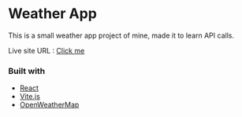 # Weather App

This is a small weather app project of mine, made it to learn API calls.

Live site URL : [Click me](https://weatherapp-sigma-jet.vercel.app/)

### Built with 

- [React](https://reactjs.org/)
- [Vite.js](https://vitejs.dev/)
- [OpenWeatherMap](https://openweathermap.org/api)

  
